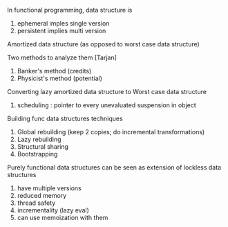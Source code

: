 
In functional programming, data structure is
1. ephemeral imples single version
2. persistent implies multi version 

Amortized data structure (as opposed to worst case data structure)

Two methods to analyze them [Tarjan]
1. Banker's method (credits)
2. Physicist's method (potential)

Converting lazy amortized data structure to Worst case data structure
1. scheduling : pointer to every unevaluated suspension in object

Building func data structures techniques
1. Global rebuilding (keep 2 copies; do incremental transformations)
2. Lazy rebuilding
3. Structural sharing
4. Bootstrapping

Purely functional data structures can be seen as extension of lockless data structures
1. have multiple versions
2. reduced memory 
3. thread safety
4. incrementality (lazy eval)
5. can use memoization with them
